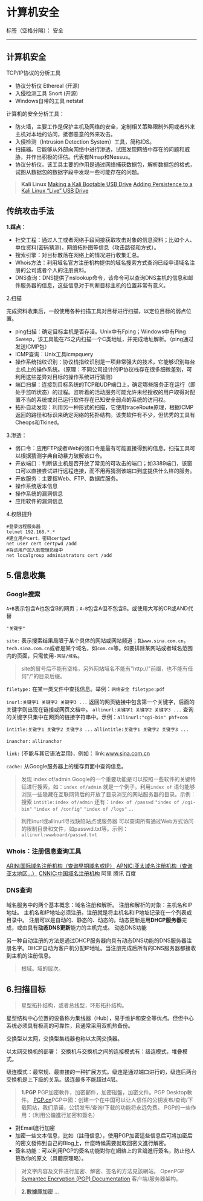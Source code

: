﻿# 计算机安全

标签（空格分隔）： 安全

---

## 计算机安全
TCP/IP协议的分析工具

- 协议分析仪 Ethereal (开源)
- 入侵检测工具 Snort (开源)
- Windows自带的工具 netstat



计算机的安全分析工具：

- 防火墙，主要工作是保护主机及网络的安全，定制相关策略限制外网或者外来主机对本地的访问，抵御恶意的外来攻击。
- 入侵检测（Intrusion Detection System）工具，简称IDS。
- 扫描器。它能够从外部向网络中进行渗透，试图发现网络中存在的问题和威胁，并作出积极的评估。代表有Nmap和Nessus。
- 协议分析仪。该工具主要的作用是通过网络捕获数据包，解析数据包的格式，试图从数据包的数据字段中发现一些可能存在的问题。






> **Kali Linux**
[Making a Kali Bootable USB Drive](http://docs.kali.org/downloading/kali-linux-live-usb-install)
[Adding Persistence to a Kali Linux “Live” USB Drive](http://docs.kali.org/downloading/kali-linux-live-usb-persistence "在Live USB中永久保存文件")


## 传统攻击手法
**1.踩点：**

- 社交工程：通过人工或者网络手段间接获取攻击对象的信息资料；比如个人、单位资料(密码猜测)，网络拓扑图等信息（攻击路径和方式）。
- 搜索引擎：对目标散落在网络上的情况进行收集汇总。
- Whois方法：利用域名官方注册机构提供的域名搜索方式查询已经申请域名注册的公司或者个人的注册资料。
- DNS查询：DNS提供了nslookup命令，该命令可以查询DNS主机的信息和邮件服务器的信息，这些信息对于判断目标主机的位置非常有意义。

2.扫描

完成资料收集后，一般使用各种扫描工具对目标进行扫描，以定位目标的弱点位置。

- ping扫描：确定目标主机是否存活。Unix中有Fping；Windows中有Ping Sweep，该工具能在7S之内扫描一个C类地址，并完成地址解析。（ping通过发送ICMP包）
- ICMP查询：Unix工具icmpquery
- 操作系统指纹识别：协议栈指纹识别是一项非常强大的技术，它能够识别每台主机上的操作系统。（原理：不同公司设计的IP协议栈存在很多细微差别，可利用这些差异对目标的操作系统进行猜测）
- 端口扫描：连接到目标系统的TCP和UDP端口上，确定哪些服务正在运行（即处于监听状态）的过程。监听着的活动服务可能允许未经授权的用户取得对配置不当的系统或对已运行软件存在已知安全弱点的系统的访问权。
- 拓扑自动发现：利用另一种形式的扫描，它使用traceRoute原理，根据ICMP返回的路径和标识来确定网络的拓扑结构。该类软件有不少，但优秀的工具有Cheops和Tkined。


3.渗透：

- 弱口令：应用FTP或者Web的弱口令是最有可能直接得到的信息。扫描工具可以根据猜测字典自动暴力破解该口令。
- 开放端口：判断该主机是否开放了常见的可攻击的端口；如3389端口，该窗口可以直接尝试进行远程连接，而不用再猜测该端口到底提供什么样的服务。
- 开放服务：主要指Web、FTP、数据库服务。
- 操作系统版本信息
- 操作系统的漏洞信息
- 应用软件的漏洞信息


4.权限提升

```
#登录远程服务器
telnet 192.168.*.*
#建立用户cert，密码certpwd
net user cert certpwd /add
#将该用户加入到管理员组中
net localgroup administrators cert /add
```


## 5.信息收集

### Google搜索
`A+B`表示包含A也包含B的网页；`A-B`包含A但不包含B。或使用大写的OR或AND代替

`"关键字"`

`site:` 表示搜索结果局限于某个具体的网站或网站频道；如`www.sina.com.cn`，`tech.sina.com.cn`或者是某个域名，如`com.cn`等。如要排除某网站或者域名范围内的页面，只需使用`-网站/域名`。

> site的冒号后不能有空格，另外网站域名不能有"http://"前缀，也不能有任何"/"的目录后缀。

`filetype:` 在某一类文件中查找信息。举例：`网络安全 filetype:pdf` 

`inurl:关键字1 关键字2 关键字3 ...` 返回的网页链接中包含第一个关键字，后面的关键字则出现在链接或网页文档中。 
`allinurl:关键字1 关键字2 关键字3 ...` 查询的关键字只集中在网页的链接字符串中。示例：`allinurl:"cgi-bin" phf+com`

`intitle:关键字1 关键字2 关键字3 ...` 
`allintitle:关键字1 关键字2 关键字3 ...`

`inanchor:`
`allinanchor`

`link:` (不能与其它语法混用)，例如： link:www.sina.com.cn

`cache:` 从Google服务器上的缓存页面中查询信息。

> 发现 index of/admin
Google的一个重要功能是可以按照一些软件的关键特征进行搜索。如：`index of/admin` 就是一个例子。利用`index of` 语句能够浏览一些隐藏在互联网背后的开放了目录浏览的网站服务器的目录。示例：搜索 `intitle:index of/admin`
还有：`index of /passwd` `"index of /cgi-bin"` `"index of /config"` `"index of /logs"` ...

>利用inurl或allinurl寻找缺陷站点或服务器
可以查询所有通过Web方式访问的限制目录和文件，如passwd.txt等。示例：`allinurl:wwwboard/passwd.txt`

### Whois：注册信息查询工具
[ARIN:国际域名注册机构（查询早期域名或IP）](https://www.arin.net/)
[APNIC:亚太域名注册机构（查询亚太地区...）](https://www.apnic.net/)
[CNNIC:中国域名注册机构](http://www.cnnic.cn/)
阿里
腾讯
百度



### DNS查询
域名服务中的两个基本概念：域名注册和解析。
注册和解析的对象：主机名和IP地址。
主机名和IP地址必须注册。注册就是将主机名和IP地址记录在一个列表或目录中。
注册可以是自动的、静态的、动态的。动态更新是用**DHCP服务器**完成，或由具有**动态DNS更新**能力的主机完成。
动态DNS功能

另一种自动注册的方法是通过DHCP服务器向具有动态DNS功能的DNS服务器注册名字。DHCP自动为客户机分配IP地址。当注册完成后所有的DNS服务器都接收到主机的注册信息。

> 根域。域的层次。




## 6.扫描目标







>星型拓扑结构，或者总线型，环形拓扑结构。

星型结构中心位置的设备称为集线器（Hub），易于维护和安全等优点。但但中心系统必须具有极高的可靠性，且通常采用双机热备份。


交换型以太网，交换型集线器也称以太网交换器。

以太网交换机的部署：
交换机与交换机之间的连接模式有：级连模式，堆叠模式。

级连模式：最常规、最直接的一种扩展方式。级连是通过端口进行的，级连后两台交换机是上下级的关系。级连最多不能超过4层。


> **1.PGP**
PGP加密軟件，加密郵件，加密磁盤，加密文件。PGP Desktop軟件。
[PGP.cn](http://www.pgp.cn/)PGP中國：创建一个在中国可以让人信任的公钥发布/查询/下载网站，我们承诺，公钥发布/查询/下载的功能将永远免费。
PGP的一些作用：（利用公鑰進行加密和簽名）
>
- 對Email進行加密
- 加密一些文本信息，比如（註冊信息），使用PGP加密這些信息后可將加密后的密文發佈到自己的Blog上，什麼時候需要就取回密文進行解密。
- 簽名功能：可以利用PGP的簽名功能對你在網絡上的言論進行簽名，防止他人篡改你的原文（具體原理略）。

> 对文字内容及文件进行加密、解密、签名的方法見該網站。
OpenPGP
[Symantec Encryption (PGP) Documentation](https://support.symantec.com/en_US/article.TECH202483.html) 客户端/服务器架构。

> **2.數據庫加密**
...











